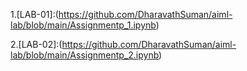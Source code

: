 1.[LAB-01]:(https://github.com/DharavathSuman/aiml-lab/blob/main/Assignmentp_1.ipynb)

2.[LAB-02]:(https://github.com/DharavathSuman/aiml-lab/blob/main/Assignmentp_2.ipynb)
